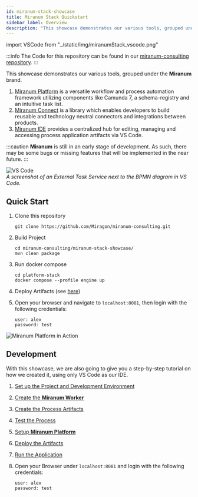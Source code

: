 ```yaml
---
id: miranum-stack-showcase
title: Miranum Stack Quickstart
sidebar_label: Overview
description: "This showcase demonstrates our various tools, grouped under the Miranum brand."
---
```


import VSCode from "../static/img/miranumStack_vscode.png"

:::info
The Code for this repository can be found in our [miranum-consulting repository](https://github.com/Miragon/miranum-consulting/tree/f64927d6a36e89869d6e9547987d6c11c063a703/miranum-stack-showcase).
:::

This showcase demonstrates our various tools, grouped under the **Miranum** brand.

1. [Miranum Platform](https://github.com/Miragon/miranum-platform)
   is a versatile workflow and process automation framework utilizing components like Camunda 7, a schema-registry and an intuitive task list.
2. [Miranum Connect](https://github.com/Miragon/miranum-connect)
   is a library which enables developers to build reusable and technology neutral connectors and integrations between products.
3. [Miranum IDE](https://github.com/Miragon/miranum-ide)
   provides a centralized hub for editing, managing and accessing process application artifacts via VS Code.

:::caution
**Miranum** is still in an early stage of development. As such, there may be some bugs or missing features that will be
implemented in the near future.
:::

<p>
   <img src={VSCode} alt="VS Code" /><br />
   <em>A screenshot of an External Task Service next to the BPMN diagram in VS Code.</em>
</p>

## Quick Start

1. Clone this repository

   ```shell
   git clone https://github.com/Miragon/miranum-consulting.git
   ```

2. Build Project

   ```shell
   cd miranum-consulting/miranum-stack-showcase/
   mvn clean package
   ```

3. Run docker compose

   ```shell
   cd platform-stack
   docker compose --profile engine up
   ```

4. Deploy Artifacts (see [here](./deploy-artifacts.md))

5. Open your browser and navigate to `localhost:8081`, then login with the following credentials:

   ```text
   user: alex
   password: test
   ```

![Miranum Platform in Action](../static/img/miranumStack_miranum-platform.gif)

## Development

With this showcase, we are also going to give you a step-by-step tutorial on how we created it, using only VS Code 
as our IDE.

1. [Set up the Project and Development Environment](./setup-project.md)
2. [Create the **Miranum Worker**](./create-worker.md)
3. [Create the Process Artifacts](./create-process.md)
4. [Test the Process](./test-process.md)
5. [Setup **Miranum Platform**](./setup-miranum-platform.md)
6. [Deploy the Artifacts](./deploy-artifacts.md)
7. [Run the Application](./run-application.md)
8. Open your Browser under `localhost:8081` and login with the following credentials:

   ```text
   user: alex
   password: test
   ```
